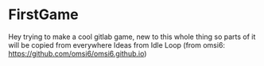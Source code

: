 # FirstGame
Hey trying to make a cool gitlab game, new to this whole thing so parts of it will be copied from everywhere
Ideas from Idle Loop (from omsi6: https://github.com/omsi6/omsi6.github.io) 
